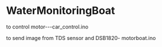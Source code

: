 # WaterMonitoringBoat

to control motor---car_control.ino

to send image from TDS sensor and DSB1820- motorboat.ino
